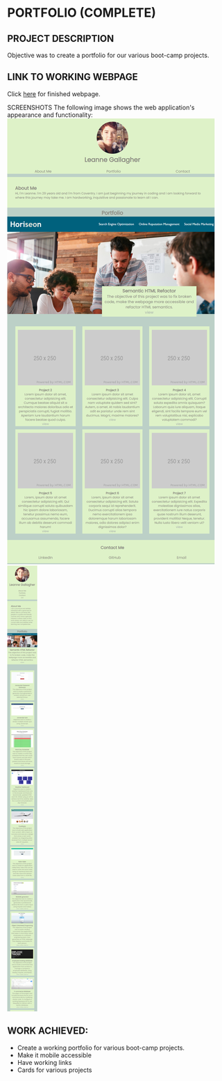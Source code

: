 # PORTFOLIO (COMPLETE)

## PROJECT DESCRIPTION

Objective was to create a portfolio for our various boot-camp projects.

## LINK TO WORKING WEBPAGE

Click [here](https://lenny-g.github.io/portfolio/) for finished webpage.

SCREENSHOTS
The following image shows the web application's appearance and functionality:
![ScreenShot](./assets/images/web-screenshot.png)
![ScreenShot](./assets/images/mobile-screenshot.png)

## WORK ACHIEVED:

- Create a working portfolio for various boot-camp projects.
- Make it mobile accessible
- Have working links
- Cards for various projects
